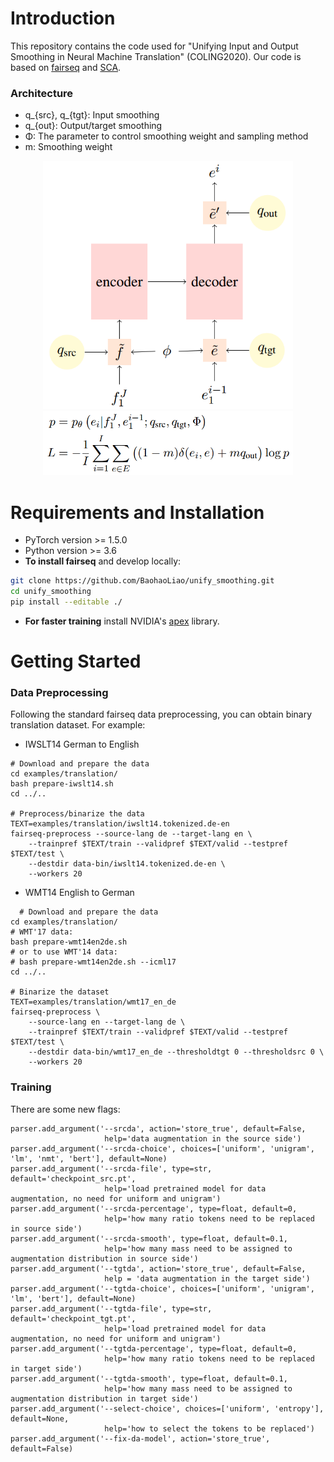 # Introduction
This repository contains the code used for "Unifying Input and Output Smoothing in Neural Machine Translation" (COLING2020). Our code is based on
[fairseq](https://github.com/pytorch/fairseq) and [SCA](https://github.com/teslacool/SCA).

### Architecture
  + q_{src}, q_{tgt}: Input smoothing
  + q_{out}: Output/target smoothing
  + Φ: The parameter to control smoothing weight and sampling method
  + m: Smoothing weight
  <div align=center>
  <img src="./images/arch.png"/ width="400px"> <br/>
  <img src="./images/formula.png"/ width="400px">
  </div>
  
# Requirements and Installation
* PyTorch version >= 1.5.0
* Python version >= 3.6
* **To install fairseq** and develop locally:

``` bash
git clone https://github.com/BaohaoLiao/unify_smoothing.git
cd unify_smoothing
pip install --editable ./
```

* **For faster training** install NVIDIA's [apex](https://github.com/NVIDIA/apex) library.

# Getting Started
### Data Preprocessing
Following the standard fairseq data preprocessing, you can obtain binary translation dataset. For example:
  * IWSLT14 German to English
```
# Download and prepare the data
cd examples/translation/
bash prepare-iwslt14.sh
cd ../..

# Preprocess/binarize the data
TEXT=examples/translation/iwslt14.tokenized.de-en
fairseq-preprocess --source-lang de --target-lang en \
    --trainpref $TEXT/train --validpref $TEXT/valid --testpref $TEXT/test \
    --destdir data-bin/iwslt14.tokenized.de-en \
    --workers 20
```
  * WMT14 English to German
```
  # Download and prepare the data
cd examples/translation/
# WMT'17 data:
bash prepare-wmt14en2de.sh
# or to use WMT'14 data:
# bash prepare-wmt14en2de.sh --icml17
cd ../..

# Binarize the dataset
TEXT=examples/translation/wmt17_en_de
fairseq-preprocess \
    --source-lang en --target-lang de \
    --trainpref $TEXT/train --validpref $TEXT/valid --testpref $TEXT/test \
    --destdir data-bin/wmt17_en_de --thresholdtgt 0 --thresholdsrc 0 \
    --workers 20
  ```

### Training
There are some new flags:
```
parser.add_argument('--srcda', action='store_true', default=False,
                     help='data augmentation in the source side')
parser.add_argument('--srcda-choice', choices=['uniform', 'unigram', 'lm', 'nmt', 'bert'], default=None)
parser.add_argument('--srcda-file', type=str, default='checkpoint_src.pt',
                     help='load pretrained model for data augmentation, no need for uniform and unigram')
parser.add_argument('--srcda-percentage', type=float, default=0,
                     help='how many ratio tokens need to be replaced in source side')
parser.add_argument('--srcda-smooth', type=float, default=0.1,
                     help='how many mass need to be assigned to augmentation distribution in source side')
parser.add_argument('--tgtda', action='store_true', default=False,
                     help = 'data augmentation in the target side')
parser.add_argument('--tgtda-choice', choices=['uniform', 'unigram', 'lm', 'bert'], default=None)
parser.add_argument('--tgtda-file', type=str, default='checkpoint_tgt.pt',
                     help='load pretrained model for data augmentation, no need for uniform and unigram')
parser.add_argument('--tgtda-percentage', type=float, default=0,
                     help='how many ratio tokens need to be replaced in target side')
parser.add_argument('--tgtda-smooth', type=float, default=0.1,
                     help='how many mass need to be assigned to augmentation distribution in target side')
parser.add_argument('--select-choice', choices=['uniform', 'entropy'], default=None,
                     help='how to select the tokens to be replaced')
parser.add_argument('--fix-da-model', action='store_true', default=False)
```



